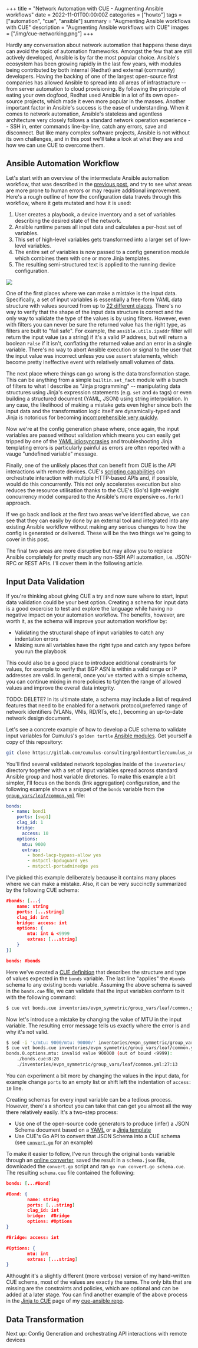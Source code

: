 +++
title = "Network Automation with CUE - Augmenting Ansible workflows"
date = 2022-11-01T00:00:00Z
categories = ["howto"]
tags = ["automation", "cue", "ansible"]
summary = "Augmenting Ansible workflows with CUE"
description = "Augmenting Ansible workflows with CUE"
images = ["/img/cue-networking.png"]
+++

Hardly any conversation about network automation that happens these days can avoid the topic of automation frameworks. Amongst the few that are still actively developed, Ansible is by far the most popular choice. Ansible's ecosystem has been growing rapidly in the last few years, with modules being contributed by both internal (Redhat) and external (community) developers. Having the backing of one of the largest open-source first companies has allowed Ansible to spread into all areas of infrastracture -- from server automation to cloud provisioning. By following  the principle of eating your own dogfood, Redhat used Ansible in a lot of its own open-source projects, which made it even more popular in the masses. Another important factor in Ansible's success is the ease of understanding. When it comes to network automation, Ansible's stateless and agentless architecture very closely follows a standard network operation experience -- SSH in, enter commands line-by-line, catch any errors, save and disconnect. But like many complex software projects, Ansible is not without its own challenges, and in this post we'll take a look at what they are and how we can use CUE to overcome them.

## Ansible Automation Workflow

Let's start with an overview of the intermediate Ansible automation workflow, that was described in the [previous post](/post/2022-10-cue-intro/), and try to see what areas are more prone to human errors or may require additional improvement. Here's a rough outline of how the configuration data travels through this workflow, where it gets mutated and how it is used:

1. User creates a playbook, a device inventory and a set of variables describing the desired state of the network.
2. Ansible runtime parses all input data and calculates a per-host set of variables.
3. This set of high-level variables gets transformed into a larger set of low-level variables.
4. The entire set of variables is now passed to a config generation module which combines them with one or more Jinja templates.
5. The resulting semi-structured text is applied to the running device configuration.

![](/img/cue-ansible.png)

One of the first places where we can make a mistake is the input data. Specifically, a set of input variables is essentially a free-form YAML data structure with values sourced from up to [22 different places](https://docs.ansible.com/ansible/latest/user_guide/playbooks_variables.html#understanding-variable-precedence). There's no way to verify that the shape of the input data structure is correct and the only way to validate the type of the values is by using filters. However, even with filters you can never be sure the returned value has the right type, as filters are built to "fail safe". For example, the `ansible.utils.ipaddr` filter will return the input value (as a string) if it's a valid IP address, but will return a boolean `False` if it isn't, conflating the returned value and an error in a single variable. There's no way to abort Ansible execution or signal to the user that the input value was incorrect unless you use `assert` statements, which become pretty ineffective event with relatively small volumes of data. 

The next place where things can go wrong is the data transformation stage. This can be anything from a simple `builtin.set_fact` module with a bunch of filters to what I describe as "Jinja programming" -- manipulating data structures using Jinja's expression statements (e.g. `set` and `do` tags) or even building a structured document (YAML, JSON) using string interpolation. In any case, the likelihood of making a mistake gets even higher since both the input data and the transformation logic itself are dynamically-typed and Jinja is notorious for becoming [incomprehensible very quickly](https://news.ycombinator.com/item?id=14777697).

Now we're at the config generation phase where, once again, the input variables are passed without validation which means you can easily get tripped by one of the [YAML idiosyncrasies](https://docs.saltproject.io/en/latest/topics/troubleshooting/yaml_idiosyncrasies.html) and troubleshooting Jinja templating errors is particularly painful as errors are often reported with a vauge "undefined variable" message. 

Finally, one of the unlikely places that can benefit from CUE is the API interactions with remote devices. CUE's [scripting capabilities](https://cuelang.org/docs/usecases/scripting/) can orchestrate interaction with multiple HTTP-based APIs and, if possible, would do this concurrently. This not only accelerates execution but also reduces the resource utilisation thanks to the CUE's (Go's) light-weight concurrency model compared to the Ansible's more expensive `os.fork()` approach.

If we go back and look at the first two areas we've identified above, we can see that they can easily by done by an external tool and integrated into any existing Ansible workflow without making any serious changes to how the config is generated or delivered. These will be the two things we're going to cover in this post. 

The final two areas are more disruptive but may allow you to replace Ansible completely for pretty much any non-SSH API automation, i.e. JSON-RPC or REST APIs. I'll cover them in the following article.

## Input Data Validation

If you're thinking about giving CUE a try and now sure where to start, input data validation could be your best option. Creating a schema for input data is a good excercise to test and explore the language while having no negative impact on your automation workflow. The benefits, however, are worth it, as the schema will improve your automation workflow by:

* Validating the structural shape of input variables to catch any indentation errors
* Making sure all variables have the right type and catch any typos before you run the playbook

This could also be a good place to introduce additional constraints for values, for example to verify that BGP ASN is within a valid range or IP addresses are valid. In general, once you've started with a simple schema, you can continue mixing in more policies to tighten the range of allowed values and improve the overall data integrity. 

TODO: DELETE? In its ultimate state, a schema may include a list of required features that need to be enabled for a network protocol,preferred range of network identifiers (VLANs, VNIs, RD/RTs, etc.), becoming an up-to-date network design document.

Let's see a concrete example of how to develop a CUE schema to validate input variables for Cumulus's `golden turtle` [Ansible modules](https://gitlab.com/cumulus-consulting/goldenturtle/cumulus_ansible_modules.git). Get yourself a copy of this repository:

```bash
git clone https://gitlab.com/cumulus-consulting/goldenturtle/cumulus_ansible_modules.git && cd cumulus_ansible_modules
```

You'll find several validated network topologies inside of the `inventories/` directory together with a set of input variables spread across standard Ansible group and host variable diretories. To make this example a bit simpler, I'll focus on the bonds (link aggregation) configuration, and the following example shows a snippet of the `bonds` variable from the [`group_vars/leaf/common.yml`](https://gitlab.com/cumulus-consulting/goldenturtle/cumulus_ansible_modules/-/blob/master/inventories/evpn_symmetric/group_vars/leaf/common.yml#L20) file:

```yaml
bonds:
  - name: bond1
    ports: [swp1]
    clag_id: 1
    bridge:
      access: 10
    options:
      mtu: 9000
      extras:
        - bond-lacp-bypass-allow yes
        - mstpctl-bpduguard yes
        - mstpctl-portadminedge yes
```

I've picked this example deliberately because it contains many places where we can make a mistake. Also, it can be very succinctly summarized by the following CUE schema:

```json
#bonds: [...{
    name: string
    ports: [...string] 
    clag_id: int
    bridge: access: int
    options: {
        mtu: int & <9999
        extras: [...string]
    }
}]

bonds: #bonds
```

Here we've created a [CUE definition](https://cuelang.org/docs/tutorials/tour/types/defs/) that describes the structure and type of values expected in the `bonds` variable. The last line "applies" the `#bonds` schema to any existing `bonds` variable. Assuming the above schema is saved in the `bonds.cue` file, we can validate that the input variables conform to it with the following command:

```bash
$ cue vet bonds.cue inventories/evpn_symmetric/group_vars/leaf/common.yml
```

Now let's introduce a mistake by changing the value of MTU in the input variable. The resulting error message tells us exactly where the error is and why it's not valid.

```bash
$ sed -i 's/mtu: 9000/mtu: 90000/' inventories/evpn_symmetric/group_vars/leaf/common.yml
$ cue vet bonds.cue inventories/evpn_symmetric/group_vars/leaf/common.yml
bonds.0.options.mtu: invalid value 900000 (out of bound <9999):
    ./bonds.cue:8:20
    ./inventories/evpn_symmetric/group_vars/leaf/common.yml:27:13
```

You can experiment a bit more by changing the values in the input data, for example change `ports` to an empty list or shift left the indentation of `access: 10` line.

Creating schemas for every input variable can be a tedious process. However, there's a shortcut you can take that can get you almost all the way there relatively easily.  It's a two-step process:

* Use one of the open-source code generators to produce (infer) a JSON Schema document based on a [YAML](https://www.npmjs.com/package/yaml-to-json-schema) or a [Jinja template](https://jinja2schema.readthedocs.io/en/latest/)
* Use CUE's Go API to convert that JSON Schema into a CUE schema (see [`convert.go`](https://github.com/networkop/cue-ansible/blob/main/jinja/convert.go) for an example)

To make it easier to follow, I've run through the original `bonds` variable through an [online converter](https://jsonformatter.org/yaml-to-jsonschema), saved the result in a `schema.json` file,  downloaded the `convert.go` script and ran `go run convert.go schema.cue`. The resulting `schema.cue` file contained the following: 
```json
bonds: [...#Bond]

#Bond: {
        name: string
        ports: [...string]
        clag_id: int
        bridge:  #Bridge
        options: #Options
}

#Bridge: access: int

#Options: {
        mtu: int
        extras: [...string]
}
```

Althought it's a slightly different (more verbose) version of my hand-written CUE schema, most of the values are exactly the same. The only bits that are missing are the constraints and policies, which are optional and can be added at a later stage. You can find another example of the above process in the [Jinja to CUE](https://github.com/networkop/cue-ansible/tree/main/jinja) page of my [cue-ansible repo](https://github.com/networkop/cue-ansible).

## Data Transformation




Next up: Config Generation and orchestrating API interactions with remote devices



